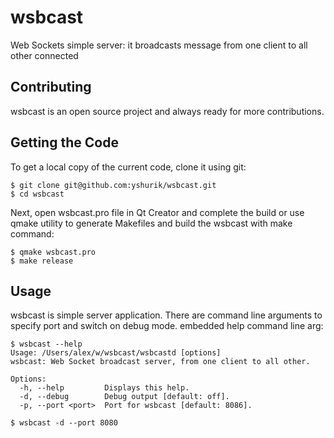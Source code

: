 # wsbcast

Web Sockets simple server: it broadcasts message from one client to all other connected

## Contributing

wsbcast is an open source project and always ready for more contributions.

## Getting the Code

To get a local copy of the current code, clone it using git:

    $ git clone git@github.com:yshurik/wsbcast.git
    $ cd wsbcast
    
Next, open wsbcast.pro file in Qt Creator and complete the build or use qmake utility
to generate Makefiles and build the wsbcast with make command:

    $ qmake wsbcast.pro
    $ make release
    
## Usage 

wsbcast is simple server application. There are command line arguments to specify port and switch on debug mode.
embedded help command line arg:

    $ wsbcast --help
    Usage: /Users/alex/w/wsbcast/wsbcastd [options]
    wsbcast: Web Socket broadcast server, from one client to all other.

    Options:
      -h, --help         Displays this help.
      -d, --debug        Debug output [default: off].
      -p, --port <port>  Port for wsbcast [default: 8086].

    $ wsbcast -d --port 8080
    
